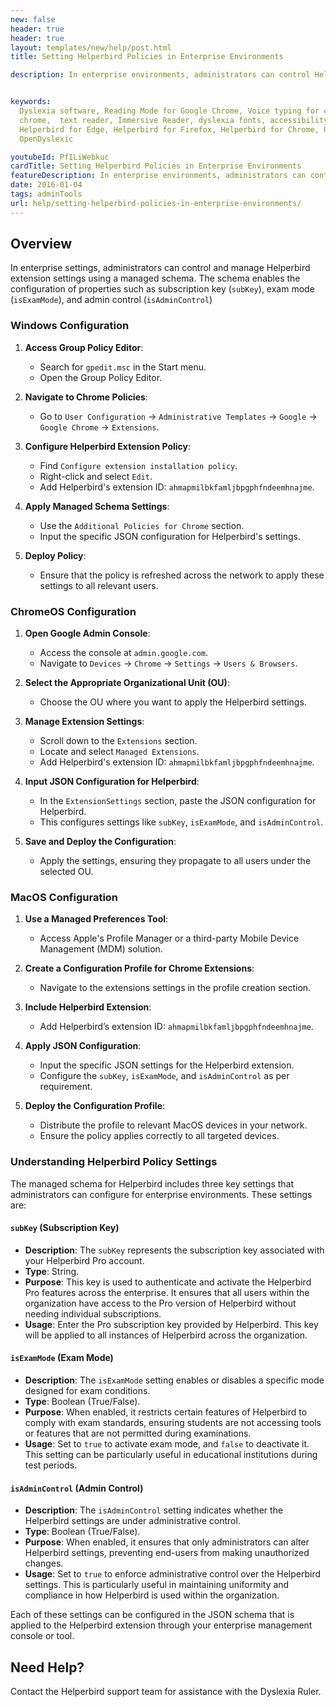 ```yaml
---
new: false
header: true
header: true
layout: templates/new/help/post.html
title: Setting Helperbird Policies in Enterprise Environments

description: In enterprise environments, administrators can control Helperbird settings across Windows, ChromeOS, and MacOS platforms using a managed schema.


keywords:
  Dyslexia software, Reading Mode for Google Chrome, Voice typing for chrome, Text to speech for
  chrome,  text reader, Immersive Reader, dyslexia fonts, accessibility software, dyslexia software,
  Helperbird for Edge, Helperbird for Firefox, Helperbird for Chrome, Opendyslexic for Chrome,
  OpenDyslexic

youtubeId: PfILiWebkuc
cardTitle: Setting Helperbird Policies in Enterprise Environments
featureDescription: In enterprise environments, administrators can control Helperbird settings across Windows, ChromeOS, and MacOS platforms using a managed schema.
date: 2016-01-04
tags: adminTools
url: help/setting-helperbird-policies-in-enterprise-environments/
---
```




## Overview
In enterprise settings, administrators can control and manage Helperbird extension settings using a managed schema. The schema enables the configuration of properties such as subscription key (`subKey`), exam mode (`isExamMode`), and admin control (`isAdminControl`)



### Windows Configuration

1. **Access Group Policy Editor**: 
   - Search for `gpedit.msc` in the Start menu.
   - Open the Group Policy Editor.

2. **Navigate to Chrome Policies**: 
   - Go to `User Configuration` -> `Administrative Templates` -> `Google` -> `Google Chrome` -> `Extensions`.

3. **Configure Helperbird Extension Policy**: 
   - Find `Configure extension installation policy`.
   - Right-click and select `Edit`.
   - Add Helperbird's extension ID: `ahmapmilbkfamljbpgphfndeemhnajme`.

4. **Apply Managed Schema Settings**: 
   - Use the `Additional Policies for Chrome` section.
   - Input the specific JSON configuration for Helperbird's settings.

5. **Deploy Policy**: 
   - Ensure that the policy is refreshed across the network to apply these settings to all relevant users.

### ChromeOS Configuration

1. **Open Google Admin Console**: 
   - Access the console at `admin.google.com`.
   - Navigate to `Devices` -> `Chrome` -> `Settings` -> `Users & Browsers`.

2. **Select the Appropriate Organizational Unit (OU)**: 
   - Choose the OU where you want to apply the Helperbird settings.

3. **Manage Extension Settings**: 
   - Scroll down to the `Extensions` section.
   - Locate and select `Managed Extensions`.
   - Add Helperbird's extension ID: `ahmapmilbkfamljbpgphfndeemhnajme`.

4. **Input JSON Configuration for Helperbird**: 
   - In the `ExtensionSettings` section, paste the JSON configuration for Helperbird.
   - This configures settings like `subKey`, `isExamMode`, and `isAdminControl`.

5. **Save and Deploy the Configuration**: 
   - Apply the settings, ensuring they propagate to all users under the selected OU.

### MacOS Configuration

1. **Use a Managed Preferences Tool**: 
   - Access Apple's Profile Manager or a third-party Mobile Device Management (MDM) solution.

2. **Create a Configuration Profile for Chrome Extensions**: 
   - Navigate to the extensions settings in the profile creation section.

3. **Include Helperbird Extension**: 
   - Add Helperbird’s extension ID: `ahmapmilbkfamljbpgphfndeemhnajme`.

4. **Apply JSON Configuration**: 
   - Input the specific JSON settings for the Helperbird extension.
   - Configure the `subKey`, `isExamMode`, and `isAdminControl` as per requirement.

5. **Deploy the Configuration Profile**: 
   - Distribute the profile to relevant MacOS devices in your network.
   - Ensure the policy applies correctly to all targeted devices.


### Understanding Helperbird Policy Settings

The managed schema for Helperbird includes three key settings that administrators can configure for enterprise environments. These settings are:

#### `subKey` (Subscription Key)
- **Description**: The `subKey` represents the subscription key associated with your Helperbird Pro account.
- **Type**: String.
- **Purpose**: This key is used to authenticate and activate the Helperbird Pro features across the enterprise. It ensures that all users within the organization have access to the Pro version of Helperbird without needing individual subscriptions.
- **Usage**: Enter the Pro subscription key provided by Helperbird. This key will be applied to all instances of Helperbird across the organization.

#### `isExamMode` (Exam Mode)
- **Description**: The `isExamMode` setting enables or disables a specific mode designed for exam conditions.
- **Type**: Boolean (True/False).
- **Purpose**: When enabled, it restricts certain features of Helperbird to comply with exam standards, ensuring students are not accessing tools or features that are not permitted during examinations.
- **Usage**: Set to `true` to activate exam mode, and `false` to deactivate it. This setting can be particularly useful in educational institutions during test periods.

#### `isAdminControl` (Admin Control)
- **Description**: The `isAdminControl` setting indicates whether the Helperbird settings are under administrative control.
- **Type**: Boolean (True/False).
- **Purpose**: When enabled, it ensures that only administrators can alter Helperbird settings, preventing end-users from making unauthorized changes.
- **Usage**: Set to `true` to enforce administrative control over the Helperbird settings. This is particularly useful in maintaining uniformity and compliance in how Helperbird is used within the organization.

Each of these settings can be configured in the JSON schema that is applied to the Helperbird extension through your enterprise management console or tool.



## Need Help?

Contact the Helperbird support team for assistance with the Dyslexia Ruler.


